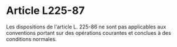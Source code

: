 # Article L225-87

<p>   Les dispositions de l'article L. 225-86 ne sont pas applicables aux conventions portant sur des opérations courantes et conclues à des conditions normales.</p>